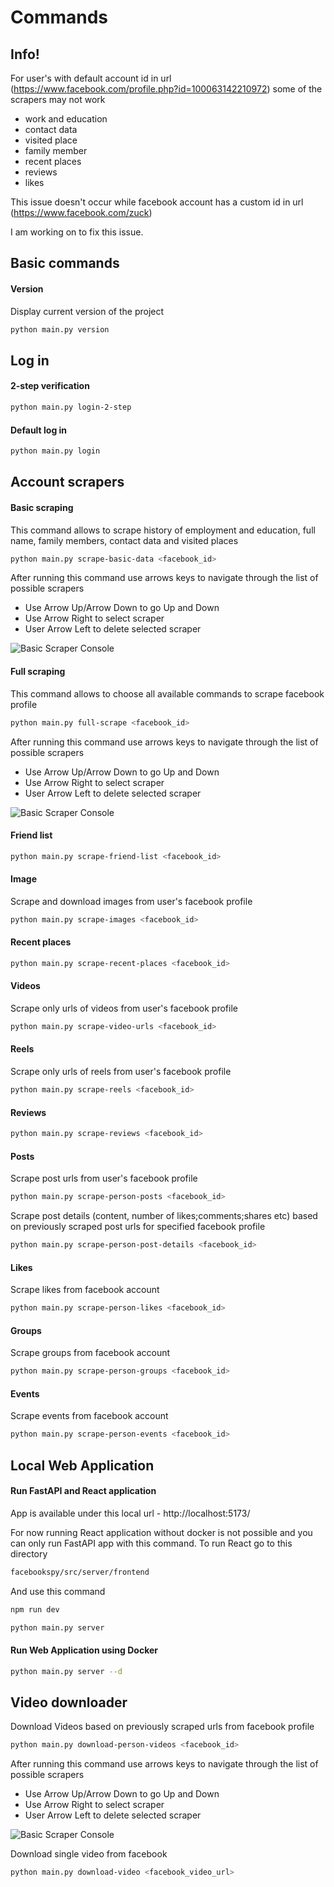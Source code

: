 # Commands

## Info!
For user's with default account id in url (https://www.facebook.com/profile.php?id=100063142210972)
some of the scrapers may not work 
- work and education
- contact data
- visited place
- family member 
- recent places
- reviews
- likes 

This issue doesn't occur while facebook account has a custom id in url (https://www.facebook.com/zuck)

I am working on to fix this issue. 

## Basic commands

#### Version
Display current version of the project
```bash
python main.py version
```

## Log in
#### 2-step verification
```bash
python main.py login-2-step
```
#### Default log in
```bash
python main.py login
```

## Account scrapers

#### Basic scraping 
This command allows to scrape history of employment and education, full name, family members, contact data and visited places
```bash
python main.py scrape-basic-data <facebook_id>
```
After running this command use arrows keys to navigate through the list of possible scrapers <br>
- Use Arrow Up/Arrow Down to go Up and Down 
- Use Arrow Right to select scraper 
- User Arrow Left to delete selected scraper

![Basic Scraper Console](https://github.com/DEENUU1/facebook-spy/blob/main/assets/scrapebasicdataconsole.png?raw=true)

#### Full scraping
This command allows to choose all available commands to scrape facebook profile
```bash
python main.py full-scrape <facebook_id>
```
After running this command use arrows keys to navigate through the list of possible scrapers <br>
- Use Arrow Up/Arrow Down to go Up and Down 
- Use Arrow Right to select scraper 
- User Arrow Left to delete selected scraper

![Basic Scraper Console](https://github.com/DEENUU1/facebook-spy/blob/main/assets/fullscrapeconsole.png?raw=true)


#### Friend list
```bash
python main.py scrape-friend-list <facebook_id>
```
#### Image
Scrape and download images from user's facebook profile
```bash
python main.py scrape-images <facebook_id>
```
#### Recent places
```bash
python main.py scrape-recent-places <facebook_id>
```
#### Videos
Scrape only urls of videos from user's facebook profile
```bash
python main.py scrape-video-urls <facebook_id>
```
#### Reels
Scrape only urls of reels from user's facebook profile
```bash
python main.py scrape-reels <facebook_id>
```
#### Reviews
```bash
python main.py scrape-reviews <facebook_id>
```

#### Posts
Scrape post urls from user's facebook profile
```bash
python main.py scrape-person-posts <facebook_id>
```

Scrape post details (content, number of likes;comments;shares etc) based on previously scraped post urls for specified facebook profile
```bash
python main.py scrape-person-post-details <facebook_id>
```

#### Likes
Scrape likes from facebook account 
```bash
python main.py scrape-person-likes <facebook_id> 
```

#### Groups
Scrape groups from facebook account
```bash
python main.py scrape-person-groups <facebook_id>
```

#### Events
Scrape events from facebook account
```bash
python main.py scrape-person-events <facebook_id>
```



## Local Web Application
#### Run FastAPI and React application 
App is available under this local url - http://localhost:5173/

For now running React application without docker is not possible and you can only run FastAPI app with this command.
To run React go to this directory 
```bash
facebookspy/src/server/frontend
```
And use this command 
```bash
npm run dev 
```

```bash
python main.py server
```

#### Run Web Application using Docker 
```bash
python main.py server --d 
```


## Video downloader
Download Videos based on previously scraped urls from facebook profile 
```bash
python main.py download-person-videos <facebook_id>
```
After running this command use arrows keys to navigate through the list of possible scrapers <br>
- Use Arrow Up/Arrow Down to go Up and Down 
- Use Arrow Right to select scraper 
- User Arrow Left to delete selected scraper

![Basic Scraper Console](https://github.com/DEENUU1/facebook-spy/blob/main/assets/downloadvideosconsole.png?raw=true)

Download single video from facebook 
```bash
python main.py download-video <facebook_video_url>
```